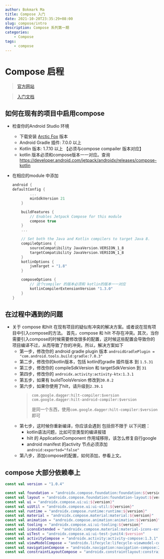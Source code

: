 ```yaml
---
author: Bokmark Ma
title: Compose 入门
date: 2021-10-20T23:35:29+08:00
slug: compose/intro
description: Compose 系列第一期
categories:
    - Compose
tags:
    - compose
---
```


# Compose 启程

> [官方网站](https://developer.android.com/jetpack/compose?hl=zh-cn) 

> [入门文档](https://developer.android.com/jetpack/compose/documentation?hl=zh-cn)

## 如何在现有的项目中启用compose

- 检查你的Android Studio 环境
    - 下载安装 [Arctic Fox](https://developer.android.com/studio?hl=zh-cn#downloads) 版本
    - Android Gradle 插件: 7.0.0 以上
    - Kotlin 版本: 	1.7.10 以上 【必须与compose compailer 版本对应】
    - kotlin 版本必须和compose版本一一对应。查询 https://developer.android.com/jetpack/androidx/releases/compose-kotlin
       
- 在相应的module 中添加
    ```kotlin
    android {
    defaultConfig {
            ...
            minSdkVersion 21
        }

        buildFeatures {
            // Enables Jetpack Compose for this module
            compose true
        }
        ...

        // Set both the Java and Kotlin compilers to target Java 8.
        compileOptions {
            sourceCompatibility JavaVersion.VERSION_1_8
            targetCompatibility JavaVersion.VERSION_1_8
        }
        kotlinOptions {
            jvmTarget = "1.8"
        }

        composeOptions {
            // 这个compiler 的版本必须和 kotlin的版本一一对应
            kotlinCompilerExtensionVersion "1.3.0"
        }
    }
    ```


## 在过程中遇到的问题

- 关于 compose 和hilt 在现有项目的疑似有冲突的解决方案。或者说在现有项目中引入compose的方法。
    首先，compose 和 hilt 不存在冲突。其次，当你需要引入compose的时候需要修改很多的配置，这时候这些配置会导致你的项目编译不过，从而导致了你的冲突。所以，解决方案如下
    - 第一步，修改你的 android gradle plugin 版本
        `androidGradlePlugin = "com.android.tools.build:gradle:7.0.3"`
    - 第二步，修改你的kotlin版本，包括 kotlin的gradle 插件版本 到 `1.5.31`
    - 第三步，修改你的 compileSdkVersion 和 targetSdkVersion 到 `31`
    - 第四步，修改你的 `androidx.activity:activity-ktx:1.3.1`
    - 第五步，如果有 buildToolsVersion 修改到`30.0.2`
    - 第六步，如果你使用了hilt，请升级到`2.39.1`
       > ```
       > com.google.dagger:hilt-compiler:$version
       > com.google.dagger:hilt-android-compiler:$version
       > ```
       > 是同一个东西，使用`com.google.dagger:hilt-compiler:$version` 即可
    - 第七步，这时候你重新编译，你应该会遇到 包括但不限于 以下问题：
        - kotlin语法问题，比如可空类型的编译报错
        - hilt 的 ApplicationComponent 作用域移除，该怎么修复自行google
        - android manifest 的activity 节点必须添加 `android:exported="false"`
    - 第八步，添加compose的配置，如何添加，参看上文。

## compose 大部分依赖奉上
```kotlin
const val version = "1.0.4"

const val foundation = "androidx.compose.foundation:foundation:${version}"
const val layout = "androidx.compose.foundation:foundation-layout:${version}"
const val ui = "androidx.compose.ui:ui:${version}"
const val uiUtil = "androidx.compose.ui:ui-util:${version}"
const val runtime = "androidx.compose.runtime:runtime:${version}"
const val material = "androidx.compose.material:material:${version}"
const val animation = "androidx.compose.animation:animation:${version}"
const val tooling = "androidx.compose.ui:ui-tooling:${version}"
const val iconsExtended = "androidx.compose.material:material-icons-extended:$version"
const val uiTest = "androidx.compose.ui:ui-test-junit4:$version"
const val activityCompose = "androidx.activity:activity-compose:1.3.1"
const val viewModelCompose = "androidx.lifecycle:lifecycle-viewmodel-compose:2.4.0-rc01"
const val navigationCompose = "androidx.navigation:navigation-compose:2.4.0-alpha10"
const val constraintLayoutCompose = "androidx.constraintlayout:constraintlayout-compose:1.0.0-rc01"
```